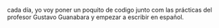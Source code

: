 cada día, yo voy poner un poquito de codigo junto com las prácticas del profesor Gustavo Guanabara y empezar a escribir en español.
